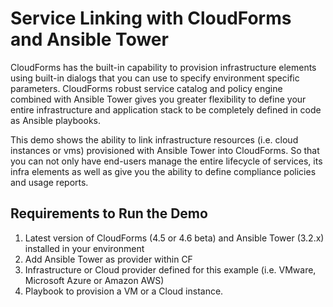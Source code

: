 Service Linking with CloudForms and Ansible Tower
=================================================
CloudForms has the built-in capability to provision infrastructure elements using built-in dialogs that you can use to specify environment specific parameters. CloudForms robust service catalog and policy engine combined with Ansible Tower gives you greater flexibility to define your entire infrastructure and application stack to be completely defined in code as Ansible playbooks.


This demo shows the ability to link infrastructure resources (i.e. cloud instances or vms) provisioned with Ansible Tower into CloudForms. So that you can not only have end-users manage the entire lifecycle of services, its infra elements as well as give you the ability to define compliance policies and usage reports.

Requirements to Run the Demo
----------------------------

1. Latest version of CloudForms (4.5 or 4.6 beta) and Ansible Tower (3.2.x) installed in your environment
2. Add Ansible Tower as provider within CF
3. Infrastructure or Cloud provider defined for this example (i.e. VMware, Microsoft Azure or Amazon AWS)
4. Playbook to provision a VM or a Cloud instance.


